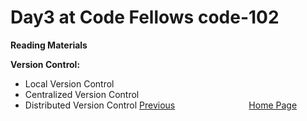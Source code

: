 # Day3 at Code Fellows **code-102**
  **Reading Materials**

  **Version Control:**
  - Local Version Control
  - Centralized Version Control
  - Distributed Version Control
  [Previous](Day2.md)                              [Home Page](README.md)